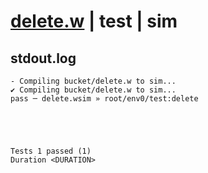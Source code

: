 # [delete.w](../../../../../../examples/tests/sdk_tests/bucket/delete.w) | test | sim

## stdout.log
```log
- Compiling bucket/delete.w to sim...
✔ Compiling bucket/delete.w to sim...
pass ─ delete.wsim » root/env0/test:delete
 




Tests 1 passed (1) 
Duration <DURATION>

```

